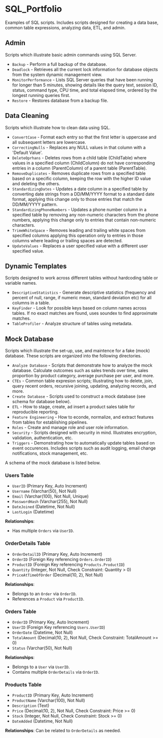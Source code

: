 # SQL_Portfolio
Examples of SQL scripts. Includes scripts designed for creating a data base, common table expressions, analyzing data, ETL, and admin.

## Admin
Scripts which illustrate basic admin commands using SQL Server.
- `Backup` -  Perform a full backup of the database.
- `Deadlock` - Retrieves all the current lock information for database objects from the system dynamic management view.
- `MonitorPerformance` - Lists SQL Server queries that have been running for longer than 5 minutes, showing details like the query text, session ID, status, command type, CPU time, and total elapsed time, ordered by the longest running queries first.
- `Restore` - Restores database from a backup file.

## Data Cleaning
Scripts which illustrate how to clean data using SQL.
- `ConvertCase` - Format each entry so that the first letter is uppercase and all subsequent letters are lowercase.
- `CorrectingNulls` - Replaces any NULL values in that column with a 'Default Value'.
- `DeleteOprhans` - Deletes rows from a child table (ChildTable) where values in a specified column (ChildColumn) do not have corresponding entries in a column (ParentColumn) of a parent table (ParentTable).
- `RemoveDuplicates` - Removes duplicate rows from a specified table based on a specific column, keeping the row with the higher ID value and deleting the others.
- `StandardizingDates` - Updates a date column in a specified table by converting date strings from a DD/MM/YYYY format to a standard date format, applying this change only to those entries that match the DD/MM/YYYY pattern.
- `StandardizingPhoneNumbers` - Updates a phone number column in a specified table by removing any non-numeric characters from the phone numbers, applying this change only to entries that contain non-numeric characters.
- `TrimeWhiteSpace` - Removes leading and trailing white spaces from specified columns applying this operation only to entries in those columns where leading or trailing spaces are detected.
- `UpdateValues` - Replaces a user specified value with a different user specified value.

## Dynamic Templates
Scripts designed to work across different tables without hardcoding table or variable names.
- `DescriptiveStatistics` - Generate descriptive statistics (frequency and percent of null, range, if numeric mean, standard deviation etc) for all columns in a table.
- `KeyFinder` - Look for possible keys based on column names across tables. If no exact matches are found, uses soundex to find approximate matches.
- `TableProfiler` - Analyze structure of tables using metadata.

## Mock Database
Scripts which illustrate the set-up, use, and maintence for a fake (mock) database. These scripts are organized into the following directories.

- `Analyze Database` - Scripts that demonstrate how to analyze the mock database. Calculate outcomes such as sales trends over time, sales proportion by product category, average purchase per user, and more.
- `CTEs` - Common table expresion scripts; Illustrating how to delete, join, query recent orders, recursive joining, updating, analyzing records, and more.
- `Create Database` - Scripts used to construct a mock database (see schema for database below).
- `ETL` - How to stage, create, ad insert a product sales table for reproducible reporting.
- `Feature Engineering` - How to econde, normalize, and extract features from tables for establishing pipelines.
- `Roles` - Create and manage role and user role information.
- `Security` - Scripts designed with security in mind. Illustrates encryption, validation, authentication, etc.
- `Triggers` - Demonstrating how to automatically update tables based on event occurences. Includes scripts such as audit logging, email change notifications, stock management, etc.


A schema of the mock database is listed below.

### Users Table
- `UserID` (Primary Key, Auto Increment)
- `Username` (Varchar(50), Not Null)
- `Email` (Varchar(100), Not Null, Unique)
- `PasswordHash` (Varchar(255), Not Null)
- `DateJoined` (Datetime, Not Null)
- `LastLogin` (Datetime)

**Relationships**:
- Has multiple `Orders` via `UserID`.


### OrderDetails Table
- `OrderDetailID` (Primary Key, Auto Increment)
- `OrderID` (Foreign Key referencing `Orders.OrderID`)
- `ProductID` (Foreign Key referencing `Products.ProductID`)
- `Quantity` (Integer, Not Null, Check Constraint: Quantity > 0)
- `PriceAtTimeOfOrder` (Decimal(10, 2), Not Null)

**Relationships**:
- Belongs to an `Order` via `OrderID`.
- References a `Product` via `ProductID`.


### Orders Table
- `OrderID` (Primary Key, Auto Increment)
- `UserID` (Foreign Key referencing `Users.UserID`)
- `OrderDate` (Datetime, Not Null)
- `TotalAmount` (Decimal(10, 2), Not Null, Check Constraint: TotalAmount >= 0)
- `Status` (Varchar(50), Not Null)

**Relationships**:
- Belongs to a `User` via `UserID`.
- Contains multiple `OrderDetails` via `OrderID`.


### Products Table
- `ProductID` (Primary Key, Auto Increment)
- `ProductName` (Varchar(100), Not Null)
- `Description` (Text)
- `Price` (Decimal(10, 2), Not Null, Check Constraint: Price >= 0)
- `Stock` (Integer, Not Null, Check Constraint: Stock >= 0)
- `DateAdded` (Datetime, Not Null)

**Relationships**: Can be related to `OrderDetails` as needed.

